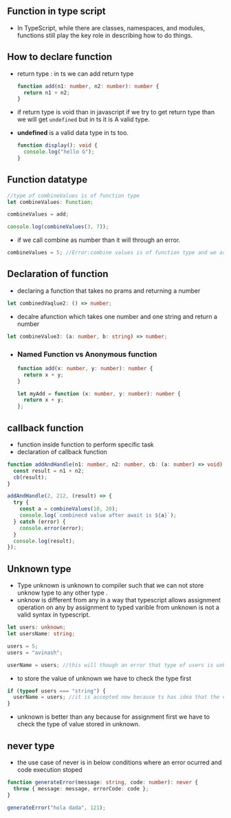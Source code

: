 ## Function in type script

- In TypeScript, while there are classes, namespaces, and modules, functions still play the key role in describing how to do things.

## How to declare function

- return type : in ts we can add return type

  ```ts
  function add(n1: number, n2: number): number {
    return n1 + n2;
  }
  ```

- if return type is void than in javascript if we try to get return type than we will get `undefined` but in ts it is A valid type.
- **undefined** is a valid data type in ts too.

  ```ts
  function display(): void {
    console.log("hello G");
  }
  ```

## Function datatype

```ts
//type of combineValues is of function type
let combineValues: Function;

combineValues = add;

console.log(combineValues(3, 7));
```

- if we call combine as number than it will through an error.

```ts
combineValues = 5; //Error:combine values is of function type and we are assigning number
```

## Declaration of function

- declaring a function that takes no prams and returning a number

```ts
let combinedVaqlue2: () => number;
```

- decalre afunction which takes one number and one string and return a number

```ts
let combineValue3: (a: number, b: string) => number;
```

- ### Named Function vs Anonymous function

  ```ts
  function add(x: number, y: number): number {
    return x + y;
  }

  let myAdd = function (x: number, y: number): number {
    return x + y;
  };
  ```

## callback function

- function inside function to perform specific task
- declaration of callback function

```ts
function addAndHandle(n1: number, n2: number, cb: (a: number) => void) {
  const result = n1 + n2;
  cb(result);
}
```

```ts
addAndHandle(2, 212, (result) => {
  try {
    const a = combineValues(10, 20);
    console.log(`combinecd value after await is ${a}`);
  } catch (error) {
    console.error(error);
  }
  console.log(result);
});
```

## Unknown type

- Type unknown is unknown to compiler such that we can not store unknow type to any other type .
- unknow is different from any in a way that typescript allows assignment operation on any by assignment to typed varible from unknown is not a valid syntax in typescript.

```ts
let users: unknown;
let usersName: string;

users = 5;
users = "avinash";

userName = users; //this will though an error that type of users is unknown
```

- to store the value of unknown we have to check the type first

```ts
if (typeof users === "string") {
  userName = users; //it is accepted now because ts has idea that the value inside unknown is string
}
```

- unknown is better than any because for assignment first we have to check the type of value stored in unknown.

## never type

- the use case of never is in below conditions where an error ocurred and code execution stoped

```ts
function generateError(message: string, code: number): never {
  throw { message: message, errorCode: code };
}

generateError("hola dada", 121);
```
